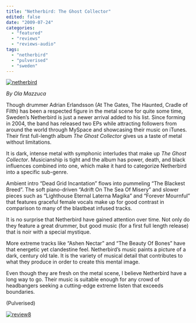 ```yaml
---
title: "Netherbird: The Ghost Collector"
edited: false
date: "2009-07-24"
categories:
  - "featured"
  - "reviews"
  - "reviews-audio"
tags:
  - "netherbird"
  - "pulverised"
  - "sweden"
---
```


[![netherbird](http://www.hellbound.ca/wp-content/uploads/2009/07/netherbird-300x272.jpg "netherbird")](http://www.hellbound.ca/wp-content/uploads/2009/07/netherbird.jpg)

_By Ola Mazzuca_

Though drummer Adrian Erlandsson (At The Gates, The Haunted, Cradle of Filth) has been a respected figure in the metal scene for quite some time, Sweden’s Netherbird is just a newer arrival added to his list. Since forming in 2004, the band has released two EPs while attracting followers from around the world through MySpace and showcasing their music on iTunes. Their first full-length album _The Ghost Collector_ gives us a taste of metal without limitations.

It is dark, intense metal with symphonic interludes that make up _The Ghost Collector_. Musicianship is tight and the album has power, death, and black influences combined into one, which make it hard to categorize Netherbird into a specific sub-genre.

Ambient intro “Dead Grid Incantation” flows into pummeling “The Blackest Breed”. The soft piano-driven “Adrift On The Sea Of Misery” and slower pieces such as “Lighthouse Eternal Laterna Magika” and “Forever Mournful” that features graceful female vocals make up for good contrast in comparison to many of the blastbeat infused tracks.

It is no surprise that Netherbird have gained attention over time. Not only do they feature a great drummer, but good music (for a first full length release) that is noir with a special mystique.

More extreme tracks like “Ashen Nectar” and “The Beauty Of Bones” have that energetic yet clandestine feel. Netherbird’s music paints a picture of a dark, century old tale. It is the variety of musical detail that contributes to what they produce in order to create this mental image.

Even though they are fresh on the metal scene, I believe Netherbird have a long way to go. Their music is suitable enough for any crowd of headbangers seeking a cutting-edge extreme listen that exceeds boundaries.

(Pulverised)

[![review8](http://www.hellbound.ca/wp-content/uploads/2009/07/review8.png "review8")](http://www.hellbound.ca/wp-content/uploads/2009/07/review8.png)
